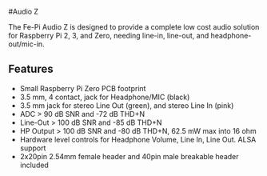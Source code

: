 <!--
---
name: Audio Z
class: board
type: audio
formfactor: pHAT
manufacturer: Fe-Pi
collected: Other
description: A complete low cost audio solution for the Raspberry Pi
url: http://fe-pi.com/products/fe-pi-audio-z-v1
buy: http://fe-pi.com/products/fe-pi-audio-z-v1
image: 'fepi-audio-z.png'
pincount: 40
eeprom: no
power:
  '1':
  '2':
ground:
  '6':
  '9':
  '14':
  '20':
  '25':
  '30':
  '34':
  '39':
pin:
  '3':
    mode: i2c
  '5':
    mode: i2c
  '12':
    name: BCLK (Bit Clock)
    mode: i2s
  '35':
    name: LRCLK (Left/Right Clock)
    mode: i2s
  '38':
    name: DIN (Data In)
    mode: i2s
  '40':
    name: DOUT (Data Out)
    mode: i2s
i2c:
  '0x0a':
    name: SGTL5000
    device: SGTL5000XNAA3/R2
-->
#Audio Z

The Fe-Pi Audio Z is designed to provide a complete low cost audio solution for Raspberry Pi 2, 3, and Zero, needing line-in, line-out, and headphone-out/mic-in.

## Features ##

* Small Raspberry Pi Zero PCB footprint
* 3.5 mm, 4 contact, jack for Headphone/MIC (black)
* 3.5 mm jack for stereo Line Out (green), and stereo Line In (pink)
* ADC > 90 dB SNR and -72 dB THD+N
* Line-Out > 100 dB SNR and -85 dB THD+N
* HP Output > 100 dB SNR and -80 dB THD+N, 62.5 mW max into 16 ohm
* Hardware level controls for Headphone Volume, Line In, Line Out. ALSA support
* 2x20pin 2.54mm female header and 40pin male breakable header included
 
